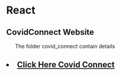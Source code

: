 # React

## CovidConnect Website
<ul>The folder covid_connect contain details</ul>


<h2><li><a href="https://covid-connect-git-main.braucalderon.vercel.app/" target="_blank">Click 
    Here Covid Connect</a></li></h2>
 

